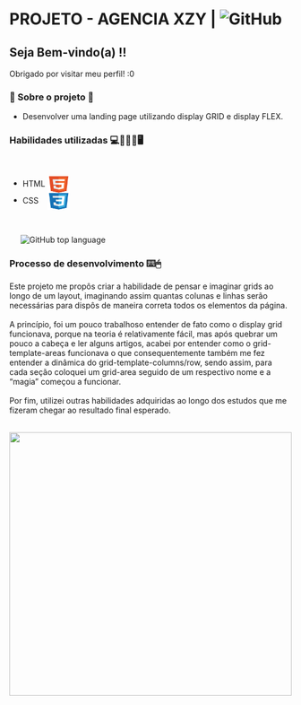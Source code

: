 
# PROJETO - AGENCIA XZY  | ![GitHub](https://img.shields.io/badge/Status-Finished-green/?style=for-the-badge)


## Seja Bem-vindo(a) !!

Obrigado por visitar meu perfil! :0 

###  🚀 Sobre o projeto  🚀

- Desenvolver uma landing page utilizando display GRID e display FLEX.

### Habilidades utilizadas 💻👨🏻‍💻🖥

<div style="display: inline_block"><br>
  <ul>
    <li> HTML <img align="center" alt="HTML" height="30" width="40" src="https://raw.githubusercontent.com/devicons/devicon/master/icons/html5/html5-original.svg"> </li>
   <li> CSS &nbsp;&nbsp; <img align="center" alt="CSS" height="30" width="40" src="https://raw.githubusercontent.com/devicons/devicon/master/icons/css3/css3-original.svg"> </li>
    </ul/
</div>
<br>

 &nbsp;&nbsp;&nbsp;&nbsp; ![GitHub top language](https://img.shields.io/github/languages/top/AdonisJeronimo/projeto-com-grid?style=plastic)

###  Processo de desenvolvimento ⌨️🖱

Este projeto me propôs criar a habilidade de pensar e imaginar grids ao longo de um layout, imaginando assim quantas colunas e linhas serão necessárias para dispôs de maneira correta todos os elementos da página. 
<br><br>
A princípio, foi um pouco trabalhoso entender de fato como o display grid funcionava, porque na teoria é relativamente fácil, mas após quebrar um pouco a cabeça e ler alguns artigos, acabei por entender como o grid-template-areas funcionava o que consequentemente também me fez entender a dinâmica do grid-template-columns/row, sendo assim, para cada seção coloquei um grid-area seguido de um respectivo nome e a “magia” começou a funcionar. 
<br><br>
Por fim, utilizei outras habilidades adquiridas ao longo dos estudos que me fizeram chegar ao resultado final esperado.

<div style="display: inline_block"> <br>
  <img height= 470 width=100% src="./src/images/gif-projeto.gif">
</div>

